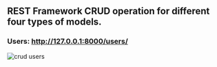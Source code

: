 ## REST Framework CRUD operation for different four types of models.

### Users: http://127.0.0.1:8000/users/

![crud users](http://url/to/img.png)